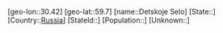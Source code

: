 ﻿---
location: [59.7,30.42]
type: City
tags:
- geo/City


SpocWebEntityId: 29764
isDeleted: false
confidential: public

---
[geo-lon::30.42]
[geo-lat::59.7]
[name::Detskoje Selo]
[State::]
[Country::[Russia](geo/Continent/Europe/Russia.md)]
[StateId::]
[Population::]
[Unknown::]

